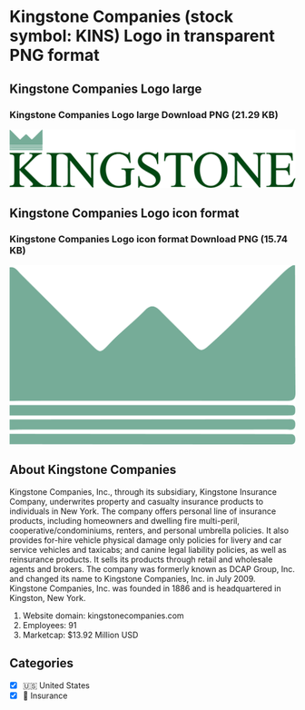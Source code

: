 # Kingstone Companies (stock symbol: KINS) Logo in transparent PNG format

## Kingstone Companies Logo large

### Kingstone Companies Logo large Download PNG (21.29 KB)

![Kingstone Companies Logo large Download PNG (21.29 KB)](/img/orig/KINS_BIG-c9047504.png)

## Kingstone Companies Logo icon format

### Kingstone Companies Logo icon format Download PNG (15.74 KB)

![Kingstone Companies Logo icon format Download PNG (15.74 KB)](/img/orig/KINS-3eb7177f.png)

## About Kingstone Companies

Kingstone Companies, Inc., through its subsidiary, Kingstone Insurance Company, underwrites property and casualty insurance products to individuals in New York. The company offers personal line of insurance products, including homeowners and dwelling fire multi-peril, cooperative/condominiums, renters, and personal umbrella policies. It also provides for-hire vehicle physical damage only policies for livery and car service vehicles and taxicabs; and canine legal liability policies, as well as reinsurance products. It sells its products through retail and wholesale agents and brokers. The company was formerly known as DCAP Group, Inc. and changed its name to Kingstone Companies, Inc. in July 2009. Kingstone Companies, Inc. was founded in 1886 and is headquartered in Kingston, New York.

1. Website domain: kingstonecompanies.com
2. Employees: 91
3. Marketcap: $13.92 Million USD


## Categories
- [x] 🇺🇸 United States
- [x] 🏦 Insurance
